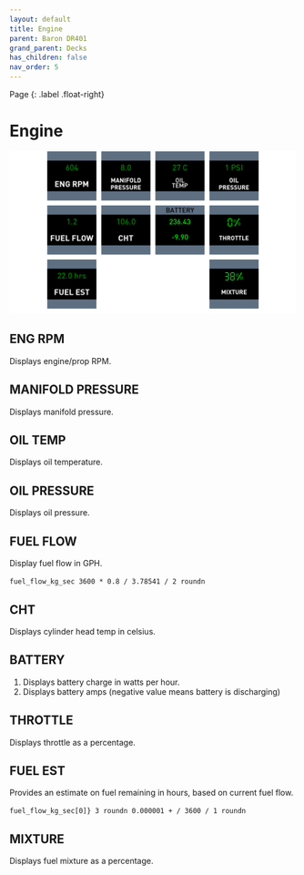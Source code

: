 ```yaml
---
layout: default
title: Engine
parent: Baron DR401
grand_parent: Decks
has_children: false
nav_order: 5
---
```


Page
{: .label .float-right}

# Engine
![](../../assets/images/engine.png)

## ENG RPM
Displays engine/prop RPM.

## MANIFOLD PRESSURE
Displays manifold pressure.

## OIL TEMP
Displays oil temperature.

## OIL PRESSURE
Displays oil pressure.

## FUEL FLOW
Display fuel flow in GPH.

```fuel_flow_kg_sec 3600 * 0.8 / 3.78541 / 2 roundn```

## CHT
Displays cylinder head temp in celsius.

## BATTERY
1. Displays battery charge in watts per hour.
2. Displays battery amps (negative value means battery is discharging)

## THROTTLE
Displays throttle as a percentage.

## FUEL EST
Provides an estimate on fuel remaining in hours, based on current fuel flow.

```fuel_flow_kg_sec[0]} 3 roundn 0.000001 + / 3600 / 1 roundn```

## MIXTURE
Displays fuel mixture as a percentage.